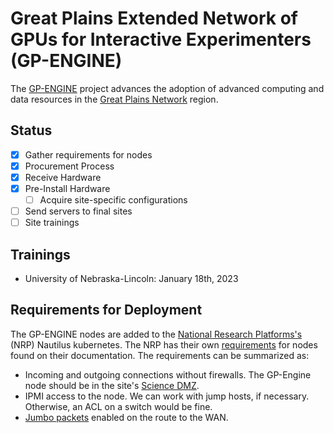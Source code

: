 # Great Plains Extended Network of GPUs for Interactive Experimenters (GP-ENGINE)

The [GP-ENGINE](https://gp-engine.org) project advances the adoption of advanced computing and data resources in the [Great Plains Network](https://www.greatplains.net/) region.

## Status

- [x] Gather requirements for nodes
- [x] Procurement Process
- [x] Receive Hardware
- [x] Pre-Install Hardware
    - [ ] Acquire site-specific configurations
- [ ] Send servers to final sites
- [ ] Site trainings

## Trainings

- University of Nebraska-Lincoln: January 18th, 2023

## Requirements for Deployment

The GP-ENGINE nodes are added to the [National Research Platforms's](https://nationalresearchplatform.org/) (NRP) Nautilus kubernetes.  The NRP has their own [requirements](https://docs.nationalresearchplatform.org/admindocs/participating/new-contributor-guide/) for nodes found on their documentation.  The requirements can be summarized as:

- Incoming and outgoing connections without firewalls.  The GP-Engine node should be in the site's [Science DMZ](https://fasterdata.es.net/science-dmz/).
- IPMI access to the node.  We can work with jump hosts, if necessary.  Otherwise, an ACL on a switch would be fine.
- [Jumbo packets](https://en.wikipedia.org/wiki/Jumbo_frame) enabled on the route to the WAN.
